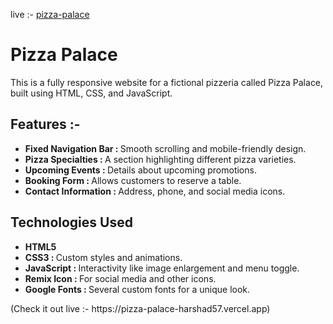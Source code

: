 live :- [pizza-palace](https://pizza-palace-harshad57.vercel.app)

<h1>Pizza Palace</h1>
<p>This is a fully responsive website for a fictional pizzeria called Pizza Palace, built using HTML, CSS, and JavaScript.</p>

<h2>Features :- </h2>
<ul>
    <li><strong>Fixed Navigation Bar : </strong> Smooth scrolling and mobile-friendly design.</li>
    <li><strong>Pizza Specialties : </strong> A section highlighting different pizza varieties.</li>
    <li><strong>Upcoming Events : </strong> Details about upcoming promotions.</li>
    <li><strong>Booking Form : </strong> Allows customers to reserve a table.</li>
    <li><strong>Contact Information : </strong> Address, phone, and social media icons.</li>
</ul>

<h2>Technologies Used</h2>
<ul>
    <li><strong>HTML5</strong></li>
    <li><strong>CSS3 : </strong> Custom styles and animations.</li>
    <li><strong>JavaScript : </strong> Interactivity like image enlargement and menu toggle.</li>
    <li><strong>Remix Icon : </strong> For social media and other icons.</li>
    <li><strong>Google Fonts : </strong> Several custom fonts for a unique look.</li>
</ul>

<p>(Check it out live :- https://pizza-palace-harshad57.vercel.app)</p>
